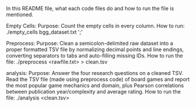 In this README file, what each code files do and how to run the file is mentioned.

Empty Cells:
  Purpose: Count the empty cells in every column.
  How to run: ./empty_cells bgg_dataset.txt ';'

Preprocess:
  Purpose: Clean a semicolon-delimited raw dataset into a proper formatted TSV file by normalizing decimal points and line endings,
             converting separators to tabs and auto-filling missing IDs.
  How to run the file: ./preprocess <rawfile.txt>  > clean.tsv


analysis:
  Purpose: Answer the four research questions on a cleaned TSV. Read the TSV file (made using preprocess code) of board games and report the most popular
             game mechanics and domain, plus Pearson correlations between publication year/complexity and average rating.
  How to run the file: ./analysis <clean.tsv>
